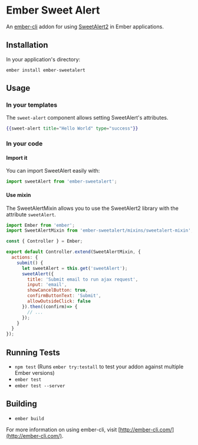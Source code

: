 # Ember Sweet Alert

An [ember-cli](http://www.ember-cli.com/) addon for using [SweetAlert2](https://limonte.github.io/sweetalert2/) in Ember applications.

## Installation

In your application's directory:

```
ember install ember-sweetalert
```

## Usage

### In your templates

The `sweet-alert` component allows setting SweetAlert's attributes.

```hbs
{{sweet-alert title="Hello World" type="success"}}
```

### In your code

#### Import it

You can import SweetAlert easily with:

```javascript
import sweetAlert from 'ember-sweetalert';

```

#### Use mixin

The SweetAlertMixin allows you to use the SweetAlert2 library with the attribute `sweetAlert`.

```javascript
import Ember from 'ember';
import SweetAlertMixin from 'ember-sweetalert/mixins/sweetalert-mixin';

const { Controller } = Ember;

export default Controller.extend(SweetAlertMixin, {
  actions: {
    submit() {
      let sweetAlert = this.get('sweetAlert');
      sweetAlert({
        title: 'Submit email to run ajax request',
        input: 'email',
        showCancelButton: true,
        confirmButtonText: 'Submit',
        allowOutsideClick: false
      }).then((confirm)=> {
        // ...
      });
    }
  }
});

```

## Running Tests

* `npm test` (Runs `ember try:testall` to test your addon against multiple Ember versions)
* `ember test`
* `ember test --server`

## Building

* `ember build`

For more information on using ember-cli, visit [http://ember-cli.com/](http://ember-cli.com/).

